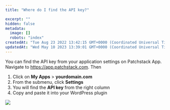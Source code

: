 ```yaml
---
title: "Where do I find the API key?"

excerpt: ""
hidden: false
metadata: 
  image: []
  robots: "index"
createdAt: "Tue Aug 23 2022 13:42:15 GMT+0000 (Coordinated Universal Time)"
updatedAt: "Wed May 10 2023 13:39:01 GMT+0000 (Coordinated Universal Time)"
---
```

You can find the API key from your application settings on Patchstack App.  
Navigate to <a href="https://app.patchstack.com" target="_blank">https://app.patchstack.com</a>. Then

<ol><li>Click on <b>My Apps</b> > <b>yourdomain.com</b></li>
<li>From the submenu, click <b>Settings</b></li>
<li>You will find the <b>API key</b> from the right column</li>
<li>Copy and paste it into your WordPress plugin</li></ol>

![](@images/d285f3b-small-Patchstack_api_key_settings.png)
